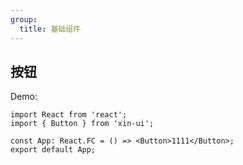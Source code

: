 ```yaml
---
group:
  title: 基础组件
---
```


## 按钮

Demo:

```tsx
import React from 'react';
import { Button } from 'xin-ui';

const App: React.FC = () => <Button>1111</Button>;
export default App;
```

<!-- <API /> -->
